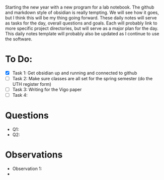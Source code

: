 Starting the new year with a new program for a lab notebook. The github and markdown style of obsidian is really tempting. We will see how it goes, but I think this will be my thing going forward. These daily notes will serve as tasks for the day, overall questions and goals. Each will probably link to more specific project directories, but will serve as a major plan for the day.  This daily notes template will probably also be updated as I continue to use the software. 

# To Do:
- [x] Task 1: Get obsidian up and running and connected to github 
- [ ] Task 2: Make sure classes are all set for the spring semester (do the UTH register form)
- [ ] Task 3: Writing for the Vigo paper
- [ ] Task 4: 

# Questions
- Q1:
- Q2:

# Observations
- Observation 1:
- 



